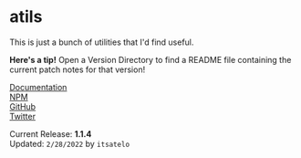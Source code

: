 # atils
This is just a bunch of utilities that I'd find useful.<br>

**Here's a tip!**
Open a Version Directory to find a README file containing the current patch notes for that version!

[Documentation](https://atils.js.org)<br>
[NPM](https://npmjs.com/package/atils)<br>
[GitHub](https://github.com/itsatelo/atils)<br>
[Twitter](https://twitter.com/itsatelo)<br>

Current Release: **1.1.4**<br>
Updated: `2/28/2022` by `itsatelo`